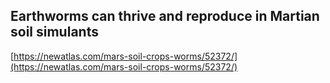 ## Earthworms can thrive and reproduce in Martian soil simulants
  
  [https://newatlas.com/mars-soil-crops-worms/52372/](https://newatlas.com/mars-soil-crops-worms/52372/)